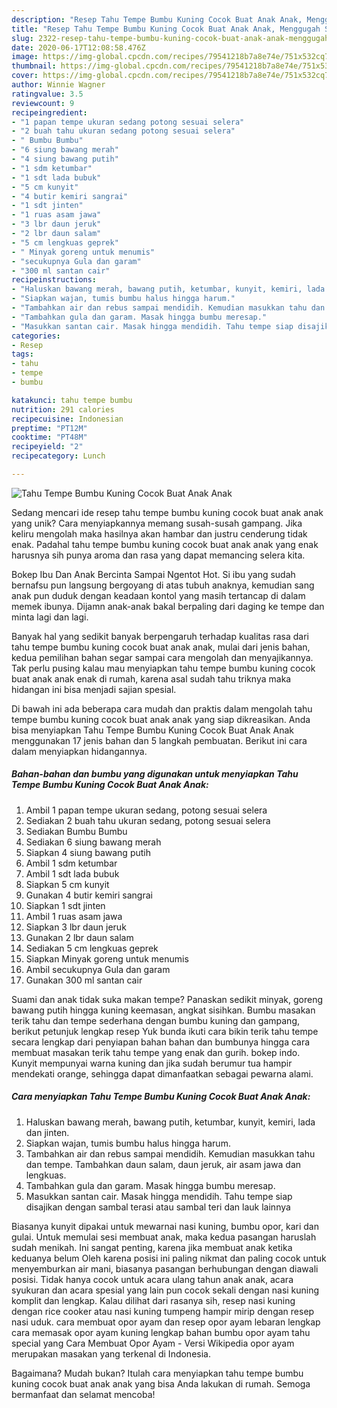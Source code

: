 ```yaml
---
description: "Resep Tahu Tempe Bumbu Kuning Cocok Buat Anak Anak, Menggugah Selera"
title: "Resep Tahu Tempe Bumbu Kuning Cocok Buat Anak Anak, Menggugah Selera"
slug: 2322-resep-tahu-tempe-bumbu-kuning-cocok-buat-anak-anak-menggugah-selera
date: 2020-06-17T12:08:58.476Z
image: https://img-global.cpcdn.com/recipes/79541218b7a8e74e/751x532cq70/tahu-tempe-bumbu-kuning-cocok-buat-anak-anak-foto-resep-utama.jpg
thumbnail: https://img-global.cpcdn.com/recipes/79541218b7a8e74e/751x532cq70/tahu-tempe-bumbu-kuning-cocok-buat-anak-anak-foto-resep-utama.jpg
cover: https://img-global.cpcdn.com/recipes/79541218b7a8e74e/751x532cq70/tahu-tempe-bumbu-kuning-cocok-buat-anak-anak-foto-resep-utama.jpg
author: Winnie Wagner
ratingvalue: 3.5
reviewcount: 9
recipeingredient:
- "1 papan tempe ukuran sedang potong sesuai selera"
- "2 buah tahu ukuran sedang potong sesuai selera"
- " Bumbu Bumbu"
- "6 siung bawang merah"
- "4 siung bawang putih"
- "1 sdm ketumbar"
- "1 sdt lada bubuk"
- "5 cm kunyit"
- "4 butir kemiri sangrai"
- "1 sdt jinten"
- "1 ruas asam jawa"
- "3 lbr daun jeruk"
- "2 lbr daun salam"
- "5 cm lengkuas geprek"
- " Minyak goreng untuk menumis"
- "secukupnya Gula dan garam"
- "300 ml santan cair"
recipeinstructions:
- "Haluskan bawang merah, bawang putih, ketumbar, kunyit, kemiri, lada dan jinten."
- "Siapkan wajan, tumis bumbu halus hingga harum."
- "Tambahkan air dan rebus sampai mendidih. Kemudian masukkan tahu dan tempe. Tambahkan daun salam, daun jeruk, air asam jawa dan lengkuas."
- "Tambahkan gula dan garam. Masak hingga bumbu meresap."
- "Masukkan santan cair. Masak hingga mendidih. Tahu tempe siap disajikan dengan sambal terasi atau sambal teri dan lauk lainnya"
categories:
- Resep
tags:
- tahu
- tempe
- bumbu

katakunci: tahu tempe bumbu 
nutrition: 291 calories
recipecuisine: Indonesian
preptime: "PT12M"
cooktime: "PT48M"
recipeyield: "2"
recipecategory: Lunch

---
```



![Tahu Tempe Bumbu Kuning Cocok Buat Anak Anak](https://img-global.cpcdn.com/recipes/79541218b7a8e74e/751x532cq70/tahu-tempe-bumbu-kuning-cocok-buat-anak-anak-foto-resep-utama.jpg)

Sedang mencari ide resep tahu tempe bumbu kuning cocok buat anak anak yang unik? Cara menyiapkannya memang susah-susah gampang. Jika keliru mengolah maka hasilnya akan hambar dan justru cenderung tidak enak. Padahal tahu tempe bumbu kuning cocok buat anak anak yang enak harusnya sih punya aroma dan rasa yang dapat memancing selera kita.

Bokep Ibu Dan Anak Bercinta Sampai Ngentot Hot. Si ibu yang sudah bernafsu pun langsung bergoyang di atas tubuh anaknya, kemudian sang anak pun duduk dengan keadaan kontol yang masih tertancap di dalam memek ibunya. Dijamn anak-anak bakal berpaling dari daging ke tempe dan minta lagi dan lagi.

Banyak hal yang sedikit banyak berpengaruh terhadap kualitas rasa dari tahu tempe bumbu kuning cocok buat anak anak, mulai dari jenis bahan, kedua pemilihan bahan segar sampai cara mengolah dan menyajikannya. Tak perlu pusing kalau mau menyiapkan tahu tempe bumbu kuning cocok buat anak anak enak di rumah, karena asal sudah tahu triknya maka hidangan ini bisa menjadi sajian spesial.


Di bawah ini ada beberapa cara mudah dan praktis dalam mengolah tahu tempe bumbu kuning cocok buat anak anak yang siap dikreasikan. Anda bisa menyiapkan Tahu Tempe Bumbu Kuning Cocok Buat Anak Anak menggunakan 17 jenis bahan dan 5 langkah pembuatan. Berikut ini cara dalam menyiapkan hidangannya.

<!--inarticleads1-->

##### Bahan-bahan dan bumbu yang digunakan untuk menyiapkan Tahu Tempe Bumbu Kuning Cocok Buat Anak Anak:

1. Ambil 1 papan tempe ukuran sedang, potong sesuai selera
1. Sediakan 2 buah tahu ukuran sedang, potong sesuai selera
1. Sediakan  Bumbu Bumbu
1. Sediakan 6 siung bawang merah
1. Siapkan 4 siung bawang putih
1. Ambil 1 sdm ketumbar
1. Ambil 1 sdt lada bubuk
1. Siapkan 5 cm kunyit
1. Gunakan 4 butir kemiri sangrai
1. Siapkan 1 sdt jinten
1. Ambil 1 ruas asam jawa
1. Siapkan 3 lbr daun jeruk
1. Gunakan 2 lbr daun salam
1. Sediakan 5 cm lengkuas geprek
1. Siapkan  Minyak goreng untuk menumis
1. Ambil secukupnya Gula dan garam
1. Gunakan 300 ml santan cair


Suami dan anak tidak suka makan tempe? Panaskan sedikit minyak, goreng bawang putih hingga kuning keemasan, angkat sisihkan. Bumbu masakan terik tahu dan tempe sederhana dengan bumbu kuning dan gampang, berikut petunjuk lengkap resep Yuk bunda ikuti cara bikin terik tahu tempe secara lengkap dari penyiapan bahan bahan dan bumbunya hingga cara membuat masakan terik tahu tempe yang enak dan gurih. bokep indo. Kunyit mempunyai warna kuning dan jika sudah berumur tua hampir mendekati orange, sehingga dapat dimanfaatkan sebagai pewarna alami. 

<!--inarticleads2-->

##### Cara menyiapkan Tahu Tempe Bumbu Kuning Cocok Buat Anak Anak:

1. Haluskan bawang merah, bawang putih, ketumbar, kunyit, kemiri, lada dan jinten.
1. Siapkan wajan, tumis bumbu halus hingga harum.
1. Tambahkan air dan rebus sampai mendidih. Kemudian masukkan tahu dan tempe. Tambahkan daun salam, daun jeruk, air asam jawa dan lengkuas.
1. Tambahkan gula dan garam. Masak hingga bumbu meresap.
1. Masukkan santan cair. Masak hingga mendidih. Tahu tempe siap disajikan dengan sambal terasi atau sambal teri dan lauk lainnya


Biasanya kunyit dipakai untuk mewarnai nasi kuning, bumbu opor, kari dan gulai. Untuk memulai sesi membuat anak, maka kedua pasangan haruslah sudah menikah. Ini sangat penting, karena jika membuat anak ketika keduanya belum Oleh karena posisi ini paling nikmat dan paling cocok untuk menyemburkan air mani, biasanya pasangan berhubungan dengan diawali posisi. Tidak hanya cocok untuk acara ulang tahun anak anak, acara syukuran dan acara spesial yang lain pun cocok sekali dengan nasi kuning komplit dan lengkap. Kalau dilihat dari rasanya sih, resep nasi kuning dengan rice cooker atau nasi kuning tumpeng hampir mirip dengan resep nasi uduk. cara membuat opor ayam dan resep opor ayam lebaran lengkap cara memasak opor ayam kuning lengkap bahan bumbu opor ayam tahu special yang Cara Membuat Opor Ayam - Versi Wikipedia opor ayam merupakan masakan yang terkenal di Indonesia. 

Bagaimana? Mudah bukan? Itulah cara menyiapkan tahu tempe bumbu kuning cocok buat anak anak yang bisa Anda lakukan di rumah. Semoga bermanfaat dan selamat mencoba!
